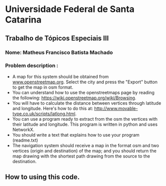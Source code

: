 # Universidade Federal de Santa Catarina
## Trabalho de Tópicos Especiais III
### Nome: Matheus Francisco Batista Machado



### Problem description :

*	A map for this system should be obtained from www.openstreetmap.org. Select the city and press the "Export" button to get the map in osm format.
*	You can understand how to use the openstreetmaps page by reading the following: https://wiki.openstreetmap.org/wiki/Browsing.
*	You will have to calculate the distance between vertices through latitude and longitude. Here's how to do this at: http://www.movable-type.co.uk/scripts/latlong.html.
*	You can use a program ready to extract from the osm the vertices with their latitude and longitude. This program is written in python and uses NetworkX.
*	You should write a text that explains how to use your program (readme.txt)
* 	The navigation system should receive a map in the format osm and two vertices (origin and destination) of the map; and you should return the map drawing with the shortest path drawing from the source to the destination.



## How to using this code.